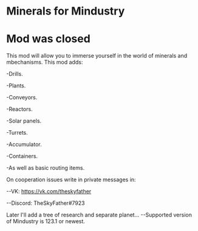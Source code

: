 # Minerals for Mindustry
# Mod was closed
This mod will allow you to immerse yourself in the world of minerals and mbechanisms.
This mod adds:

-Drills.

-Plants.

-Conveyors.

-Reactors. 

-Solar panels. 

-Turrets. 

-Accumulator. 

-Containers. 

-As well as basic routing items.

On cooperation issues write in private messages in:

--VK: https://vk.com/theskyfather

--Discord: TheSkyFather#7923

Later I'll add a tree of research and separate planet...
--Supported version of Mindustry is 123.1 or newest. 
